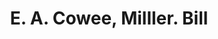 ---
doi: 10.7916/D8ZG847C
date_other: '1900'
date_other_textual: 1900-1909
form: printed ephemera
genre:
- Invoices
name:
- E. A. Cowee, Milller
object_in_context_url: https://biggert.cul.columbia.edu/items/view/ave_biggert_00525
subject_hierarchical_geographic:
- Worcester, Massachusetts, United States
subject_name:
- E. A. Cowee, Milller
title: E. A. Cowee, Milller. Bill
sort_title: E. A. Cowee, Milller. Bill
call_number: ave_biggert_00525
coordinates:
- 42.266666666666666,-71.8
pid: ave_biggert_00525
identifiers: ave_biggert_00525
permalink: /biggert/ave_biggert_00525/
layout: iiif-image-page
---
